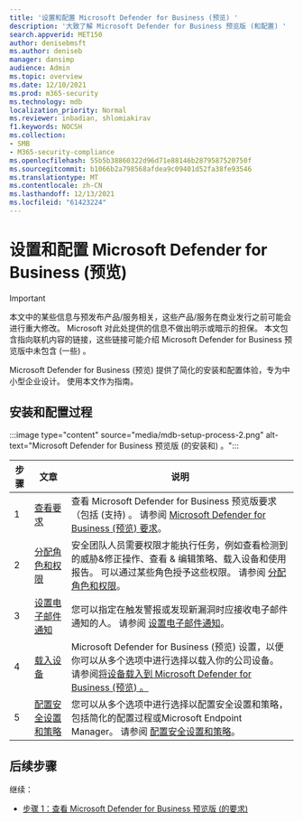 ```yaml
---
title: '设置和配置 Microsoft Defender for Business (预览) '
description: '大致了解 Microsoft Defender for Business 预览版 (和配置) '
search.appverid: MET150
author: denisebmsft
ms.author: deniseb
manager: dansimp
audience: Admin
ms.topic: overview
ms.date: 12/10/2021
ms.prod: m365-security
ms.technology: mdb
localization_priority: Normal
ms.reviewer: inbadian, shlomiakirav
f1.keywords: NOCSH
ms.collection:
- SMB
- M365-security-compliance
ms.openlocfilehash: 55b5b38860322d96d71e88146b2879587520750f
ms.sourcegitcommit: b1066b2a798568afdea9c09401d52fa38fe93546
ms.translationtype: MT
ms.contentlocale: zh-CN
ms.lasthandoff: 12/13/2021
ms.locfileid: "61423224"
---
```

# <a name="set-up-and-configure-microsoft-defender-for-business-preview"></a>设置和配置 Microsoft Defender for Business (预览) 

> [!IMPORTANT]
> 本文中的某些信息与预发布产品/服务相关，这些产品/服务在商业发行之前可能会进行重大修改。 Microsoft 对此处提供的信息不做出明示或暗示的担保。 本文包含指向联机内容的链接，这些链接可能介绍 Microsoft Defender for Business 预览版中未包含 (一些) 。

Microsoft Defender for Business (预览) 提供了简化的安装和配置体验，专为中小型企业设计。 使用本文作为指南。

## <a name="the-setup-and-configuration-process"></a>安装和配置过程

:::image type="content" source="media/mdb-setup-process-2.png" alt-text="Microsoft Defender for Business 预览版 (的安装和) 。":::

| 步骤  | 文章 | 说明  |
|---------|---------|--------|
| 1 | [查看要求](mdb-requirements.md) | 查看 Microsoft Defender for Business 预览版要求（包括 (支持) 。 请参阅 [Microsoft Defender for Business (预览) 要求](mdb-requirements.md)。 |
| 2 | [分配角色和权限](mdb-roles-permissions.md)     | 安全团队人员需要权限才能执行任务，例如查看检测到的威胁&修正操作、查看 & 编辑策略、载入设备和使用报告。 可以通过某些角色授予这些权限。 请参阅 [分配角色和权限](mdb-roles-permissions.md)。        |
| 3 | [设置电子邮件通知](mdb-email-notifications.md) | 您可以指定在触发警报或发现新漏洞时应接收电子邮件通知的人。 请参阅 [设置电子邮件通知](mdb-email-notifications.md)。| 
| 4 | [载入设备](mdb-onboard-devices.md)     | Microsoft Defender for Business (预览) 设置，以便你可以从多个选项中进行选择以载入你的公司设备。 请参阅[将设备载入到 Microsoft Defender for Business (预览) 。 ](mdb-onboard-devices.md)         |
| 5 | [配置安全设置和策略](mdb-configure-security-settings.md) | 您可以从多个选项中进行选择以配置安全设置和策略，包括简化的配置过程或Microsoft Endpoint Manager。 请参阅 [配置安全设置和策略](mdb-configure-security-settings.md)。 |

## <a name="next-steps"></a>后续步骤

继续：

- [步骤 1：查看 Microsoft Defender for Business 预览版 (的要求) ](mdb-requirements.md)

